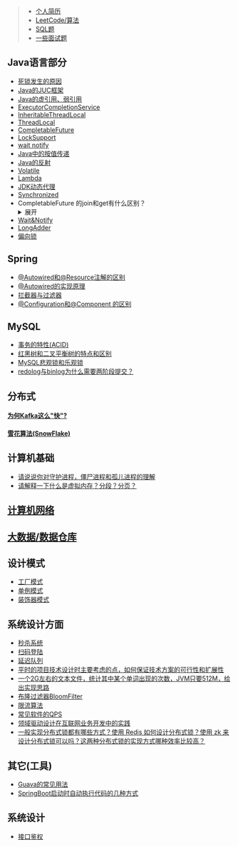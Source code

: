 > - [个人简历](https://github.com/suxiongwei/without-me/blob/main/src/main/java/com/sxw/learn/leetcode/%E7%AE%80%E5%8E%86.md)
> - [LeetCode/算法](https://github.com/suxiongwei/without-me/blob/main/doc/LeetCode.md)
> - [SQL题](https://github.com/suxiongwei/without-me/blob/main/doc/SQL.md)
> - [一些面试题](https://github.com/suxiongwei/without-me/blob/main/doc/interview.md)

## Java语言部分
- [死锁发生的原因](https://github.com/suxiongwei/without-me/blob/main/src/main/java/com/sxw/learn/juc/lock/DeadLockSample.java)
- [Java的JUC框架](https://github.com/suxiongwei/without-me/tree/main/src/main/java/com/sxw/learn/juc)
- [Java的虚引用、弱引用](https://github.com/suxiongwei/without-me/blob/main/src/main/java/com/sxw/learn/jvm/ref/package-info.java)
- [ExecutorCompletionService](https://github.com/suxiongwei/without-me/blob/main/src/main/java/com/sxw/learn/thread/ExecutorCompletionServiceTest.java)
- [InheritableThreadLocal](https://github.com/suxiongwei/without-me/blob/main/src/main/java/com/sxw/learn/thread/InheritableThreadLocalTest.java)
- [ThreadLocal](https://github.com/suxiongwei/without-me/blob/main/src/main/java/com/sxw/learn/thread/ThreadLocalDemo.java)
- [CompletableFuture](https://github.com/suxiongwei/without-me/blob/main/src/main/java/com/sxw/learn/juc/future/CompletableFutureApiDemo.java)
- [LockSupport](https://github.com/suxiongwei/without-me/blob/main/src/main/java/com/sxw/learn/juc/lock/LockSupportDemo.java)
- [wait notify](https://github.com/suxiongwei/without-me/blob/main/src/main/java/com/sxw/learn/thread/TestSleepAndWait.java)
- [Java中的按值传递](https://github.com/suxiongwei/without-me/blob/main/src/main/java/com/sxw/learn/base/CallByValue.java)
- [Java的反射](https://github.com/suxiongwei/without-me/blob/main/src/main/java/com/sxw/learn/reflect/ReflectTest.java)
- [Volatile](https://github.com/suxiongwei/without-me/blob/main/src/main/java/com/sxw/learn/jmm/VolatileDemo.java)
- [Lambda](https://github.com/suxiongwei/without-me/blob/main/src/main/java/com/sxw/learn/jvm/lambda/LambdaTest.java)
- [JDK动态代理](https://github.com/suxiongwei/without-me/tree/main/src/main/java/com/sxw/learn/design/proxy)
- [Synchronized](https://github.com/suxiongwei/without-me/tree/main/src/main/java/com/sxw/learn/sync)
- CompletableFuture 的join和get有什么区别？
    <details>
    <summary>展开</summary>
      join()方法抛出的是uncheck异常（即RuntimeException),不会强制开发者抛出<br/>
      get()方法抛出的是经过检查的异常，ExecutionException, InterruptedException 需要用户手动处理（抛出或者 try catch）<br/>
    </details>
- [Wait&Notify](https://github.com/suxiongwei/without-me/blob/main/src/main/java/com/sxw/learn/thread/WaitNotifyCase.java)
- [LongAdder](https://github.com/suxiongwei/without-me/blob/main/src/main/java/com/sxw/learn/juc/cas/LongAdderDemo.java)
- [偏向锁](https://github.com/suxiongwei/without-me/blob/main/src/main/java/com/sxw/learn/sync/SynchronizedDemo.java)

## Spring
- [@Autowired和@Resource注解的区别](https://github.com/suxiongwei/without-me/blob/main/doc/%40Autowired%E5%92%8C%40Resource%E6%B3%A8%E8%A7%A3%E7%9A%84%E5%8C%BA%E5%88%AB.md)
- [@Autowired的实现原理](https://github.com/suxiongwei/without-me/blob/main/doc/%40Autowired%E7%9A%84%E5%AE%9E%E7%8E%B0%E5%8E%9F%E7%90%86.md)
- [拦截器与过滤器](https://github.com/suxiongwei/without-me/blob/main/doc/FILTERANDINTERCEPTOR.md)
- [@Configuration和@Component 的区别](https://github.com/suxiongwei/without-me/blob/main/doc/ConfigurationAndComponent.md)



## MySQL
- [事务的特性(ACID)](https://github.com/suxiongwei/without-me/blob/main/src/main/java/com/sxw/learn/leetcode/md/%E6%95%B0%E6%8D%AE%E5%BA%93ACID%E5%9B%9B%E5%A4%A7%E7%89%B9%E6%80%A7.md)
- [红黑树和二叉平衡树的特点和区别](https://github.com/suxiongwei/without-me/blob/main/src/main/java/com/sxw/learn/leetcode/tree/%E4%BA%8C%E5%8F%89%E6%9F%A5%E6%89%BE%E6%A0%91%26%E5%B9%B3%E8%A1%A1%E4%BA%8C%E5%8F%89%E6%A0%91%26%E7%BA%A2%E9%BB%91%E6%A0%91%26B-%E6%A0%91%26B%2B%E6%A0%91%E6%80%A7%E8%83%BD%E5%AF%B9%E6%AF%94.md)
- [MySQL悲观锁和乐观锁](https://github.com/suxiongwei/without-me/blob/main/src/main/java/com/sxw/learn/leetcode/md/MySQL%E6%82%B2%E8%A7%82%E9%94%81%E5%92%8C%E4%B9%90%E8%A7%82%E9%94%81.md)
- [redolog与binlog为什么需要两阶段提交？](https://github.com/suxiongwei/without-me/blob/main/src/main/java/com/sxw/learn/leetcode/md/redolog%E4%B8%8Ebinlog%E4%B8%BA%E4%BB%80%E4%B9%88%E9%9C%80%E8%A6%81%E4%B8%A4%E9%98%B6%E6%AE%B5%E6%8F%90%E4%BA%A4%EF%BC%9F.md)

## 分布式
#### [为何Kafka这么"快"?](https://github.com/suxiongwei/without-me/blob/main/src/main/java/com/sxw/learn/leetcode/md/%E4%B8%BA%E4%BD%95Kafka%E8%BF%99%E4%B9%88%22%E5%BF%AB%22%EF%BC%9F.md)
#### [雪花算法(SnowFlake)](https://github.com/suxiongwei/without-me/blob/main/src/main/java/com/sxw/learn/leetcode/md/%E9%9B%AA%E8%8A%B1%E7%AE%97%E6%B3%95(SnowFlake).md)


## 计算机基础
- [请说说你对守护进程，僵尸进程和孤儿进程的理解](https://github.com/suxiongwei/without-me/blob/main/src/main/java/com/sxw/learn/leetcode/md/%E5%AE%88%E6%8A%A4%E8%BF%9B%E7%A8%8B%E3%80%81%E5%83%B5%E5%B0%B8%E8%BF%9B%E7%A8%8B%E5%92%8C%E5%AD%A4%E5%84%BF%E8%BF%9B%E7%A8%8B%E7%9A%84%E7%90%86%E8%A7%A3.md)
- [请解释一下什么是虚拟内存？分段？分页？](https://github.com/suxiongwei/without-me/blob/main/src/main/java/com/sxw/learn/leetcode/md/%E8%99%9A%E6%8B%9F%E5%86%85%E5%AD%98.md)

## [计算机网络](https://github.com/suxiongwei/without-me/blob/main/doc/Computer-Network.md)

## [大数据/数据仓库](https://github.com/suxiongwei/without-me/blob/main/doc/dw.md)


## 设计模式
- [工厂模式](https://github.com/suxiongwei/without-me/tree/main/src/main/java/com/sxw/learn/design/factory)
- [单例模式](https://github.com/suxiongwei/without-me/tree/main/src/main/java/com/sxw/learn/design/singleton)
- [装饰器模式](https://github.com/suxiongwei/without-me/tree/main/src/main/java/com/sxw/learn/design/decorator)

## 系统设计方面
- [秒杀系统](https://github.com/suxiongwei/without-me/blob/main/doc/SECONDS_KILL_DESIGN.md)
- [扫码登陆](https://github.com/suxiongwei/without-me/blob/main/doc/SCAN_LOGIN.md)
- [延迟队列](https://github.com/suxiongwei/without-me/blob/main/doc/DELAY_QUEUE.md)
- [平时的项目技术设计时主要考虑的点，如何保证技术方案的可行性和扩展性]()
- [一个2G左右的文本文件，统计其中某个单词出现的次数，JVM只要512M，给出实现思路]()
- [布隆过滤器BloomFilter](https://github.com/suxiongwei/without-me/blob/main/src/main/java/com/sxw/learn/guava/BloomFilterDemo.java)
- [限流算法](https://github.com/suxiongwei/without-me/blob/main/src/main/java/com/sxw/learn/guava/RateLimiterTest.java)
- [常见软件的QPS](https://github.com/suxiongwei/without-me/blob/main/doc/%E5%B8%B8%E8%A7%81%E8%BD%AF%E4%BB%B6%E7%9A%84QPS.md)
- [领域驱动设计在互联网业务开发中的实践](https://tech.meituan.com/2017/12/22/ddd-in-practice.html)
- [一般实现分布式锁都有哪些方式？使用 Redis 如何设计分布式锁？使用 zk 来设计分布式锁可以吗？这两种分布式锁的实现方式哪种效率比较高？](https://github.com/doocs/advanced-java/blob/main/docs/distributed-system/distributed-lock-redis-vs-zookeeper.md)

## 其它(工具)
- [Guava的常见用法](https://github.com/suxiongwei/without-me/blob/main/src/main/java/com/sxw/learn/guava/GuavaTest.java)
- [SpringBoot启动时自动执行代码的几种方式](https://github.com/suxiongwei/without-me/blob/main/src/main/java/com/sxw/learn/spring/startrun/package-info.java)

## 系统设计
- [接口鉴权](https://github.com/suxiongwei/without-me/blob/main/src/main/java/com/sxw/learn/auth/AuthUtils.java)


